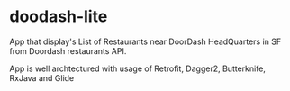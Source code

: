# doodash-lite
App that display's List of Restaurants near DoorDash HeadQuarters in SF from Doordash restaurants API.

App is well archtectured with usage of Retrofit, Dagger2, Butterknife, RxJava and Glide
